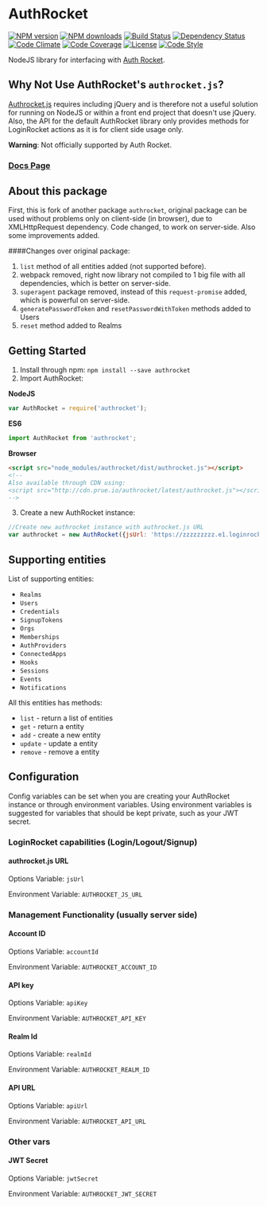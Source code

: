 # AuthRocket

[![NPM version][npm-image]][npm-url]
[![NPM downloads][npm-downloads-image]][npm-url]
[![Build Status][travis-image]][travis-url]
[![Dependency Status][daviddm-image]][daviddm-url]
[![Code Climate][climate-image]][climate-url]
[![Code Coverage][coverage-image]][coverage-url]
[![License][license-image]][license-url]
[![Code Style][code-style-image]][code-style-url]

NodeJS library for interfacing with [Auth Rocket](https://authrocket.com/).

## Why Not Use AuthRocket's `authrocket.js`?

[Authrocket.js](https://authrocket.com/docs/js/authrocket_js) requires including jQuery and is therefore not a useful solution for running on NodeJS or within a front end project that doesn't use jQuery. Also, the API for the default AuthRocket library only provides methods for LoginRocket actions as it is for client side usage only.

**Warning**: Not officially supported by Auth Rocket.

### [Docs Page](https://prescottprue.gitbooks.io/authrocket/content/)

## About this package
First, this is fork of another package `authrocket`, original package can be used without problems 
only on client-side (in browser), due to XMLHttpRequest dependency. Code changed, to work on server-side. 
Also some improvements added.

####Changes over original package:
1. `list` method of all entities added (not supported before).
2. webpack removed, right now library not compiled to 1 big file with all dependencies, 
which is better on server-side.
3. `superagent` package removed, instead of this `request-promise` added, which is powerful on server-side.
4. `generatePasswordToken` and `resetPasswordWithToken` methods added to Users
5. `reset` method added to Realms


## Getting Started
1. Install through npm: `npm install --save authrocket`
2. Import AuthRocket:

  **NodeJS**
  ```javascript
  var AuthRocket = require('authrocket');
  ```

  **ES6**
  ```javascript
  import AuthRocket from 'authrocket';
  ```

  **Browser**

  ```html
  <script src="node_modules/authrocket/dist/authrocket.js"></script>
  <!--
  Also available through CDN using:
  <script src="http://cdn.prue.io/authrocket/latest/authrocket.js"></script>
  -->
  ```

3. Create a new AuthRocket instance:
```javascript
//Create new authrocket instance with authrocket.js URL
var authrocket = new AuthRocket({jsUrl: 'https://zzzzzzzzz.e1.loginrocket.com/v1/'});
```

## Supporting entities
List of supporting entities: 
  - `Realms` 
  - `Users` 
  - `Credentials` 
  - `SignupTokens` 
  - `Orgs` 
  - `Memberships` 
  - `AuthProviders` 
  - `ConnectedApps` 
  - `Hooks` 
  - `Sessions` 
  - `Events` 
  - `Notifications` 

All this entities has methods:
  - `list` - return a list of entities
  - `get` - return a entity
  - `add` - create a new entity
  - `update` - update a entity
  - `remove` - remove a entity


## Configuration
Config variables can be set when you are creating your AuthRocket instance or through environment variables. Using environment variables is suggested for variables that should be kept private, such as your JWT secret.

### LoginRocket capabilities (Login/Logout/Signup)
#### authrocket.js URL
Options Variable: `jsUrl`

Environment Variable: `AUTHROCKET_JS_URL`

### Management Functionality (usually server side)

#### Account ID
Options Variable: `accountId`

Environment Variable: `AUTHROCKET_ACCOUNT_ID`

#### API key
Options Variable: `apiKey`

Environment Variable: `AUTHROCKET_API_KEY`

#### Realm Id
Options Variable: `realmId`

Environment Variable: `AUTHROCKET_REALM_ID`

#### API URL
Options Variable: `apiUrl`

Environment Variable: `AUTHROCKET_API_URL`

### Other vars
#### JWT Secret
Options Variable: `jwtSecret`

Environment Variable: `AUTHROCKET_JWT_SECRET`


[npm-image]: https://img.shields.io/npm/v/authrocket.svg?style=flat-square
[npm-url]: https://npmjs.org/package/authrocket
[npm-downloads-image]: https://img.shields.io/npm/dm/authrocket.svg?style=flat-square
[travis-image]: https://img.shields.io/travis/prescottprue/authrocket/master.svg?style=flat-square
[travis-url]: https://travis-ci.org/prescottprue/authrocket
[daviddm-image]: https://img.shields.io/david/prescottprue/authrocket.svg?style=flat-square
[daviddm-url]: https://david-dm.org/prescottprue/authrocket
[climate-image]: https://img.shields.io/codeclimate/github/prescottprue/authrocket.svg?style=flat-square
[climate-url]: https://codeclimate.com/github/prescottprue/authrocket
[coverage-image]: https://img.shields.io/codeclimate/coverage/github/prescottprue/authrocket.svg?style=flat-square
[coverage-url]: https://codeclimate.com/github/prescottprue/authrocket
[license-image]: https://img.shields.io/npm/l/authrocket.svg?style=flat-square
[license-url]: https://github.com/prescottprue/authrocket/blob/master/LICENSE
[code-style-image]: https://img.shields.io/badge/code%20style-standard-brightgreen.svg?style=flat-square
[code-style-url]: http://standardjs.com/
